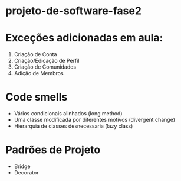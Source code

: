 # projeto-de-software-fase2
# Exceções adicionadas em aula: 
1) Criação de Conta
2) Criação/Edicação de Perfil
5) Criação de Comunidades
6) Adição de Membros

# Code smells
- Vários condicionais alinhados (long method)
- Uma classe modificada por diferentes motivos (divergent change)
- Hierarquia de classes desnecessaria (lazy class)

# Padrões de Projeto
- Bridge
- Decorator
